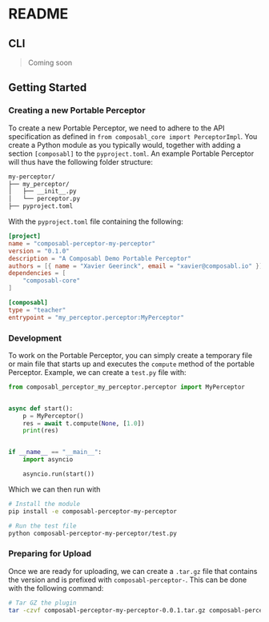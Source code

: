 # README

## CLI

> Coming soon

## Getting Started

### Creating a new Portable Perceptor

To create a new Portable Perceptor, we need to adhere to the API specification as defined in `from composabl_core import PerceptorImpl`. You create a Python module as you typically would, together with adding a section `[composabl]` to the `pyproject.toml`. An example Portable Perceptor will thus have the following folder structure:

```bash
my-perceptor/
├── my_perceptor/
│   ├── __init__.py
│   └── perceptor.py
├── pyproject.toml
```

With the `pyproject.toml` file containing the following:

```toml
[project]
name = "composabl-perceptor-my-perceptor"
version = "0.1.0"
description = "A Composabl Demo Portable Perceptor"
authors = [{ name = "Xavier Geerinck", email = "xavier@composabl.io" }]
dependencies = [
    "composabl-core"
]

[composabl]
type = "teacher"
entrypoint = "my_perceptor.perceptor:MyPerceptor"
```

### Development

To work on the Portable Perceptor, you can simply create a temporary file or main file that starts up and executes the `compute` method of the portable Perceptor. Example, we can create a `test.py` file with:

```python
from composabl_perceptor_my_perceptor.perceptor import MyPerceptor


async def start():
    p = MyPerceptor()
    res = await t.compute(None, [1.0])
    print(res)


if __name__ == "__main__":
    import asyncio

    asyncio.run(start())
```

Which we can then run with

```bash
# Install the module
pip install -e composabl-perceptor-my-perceptor

# Run the test file
python composabl-perceptor-my-perceptor/test.py
```

### Preparing for Upload

Once we are ready for uploading, we can create a `.tar.gz` file that contains the version and is prefixed with `composabl-perceptor-`. This can be done with the following command:

```bash
# Tar GZ the plugin
tar -czvf composabl-perceptor-my-perceptor-0.0.1.tar.gz composabl-perceptor-my-perceptor
```
